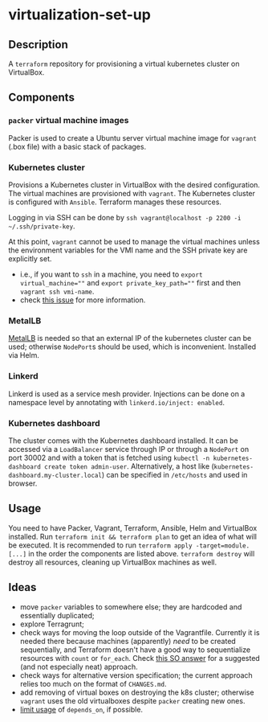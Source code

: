# virtualization-set-up

## Description

A `terraform` repository for provisioning a virtual kubernetes cluster on VirtualBox.

## Components

### `packer` virtual machine images

Packer is used to create a Ubuntu server virtual machine image for `vagrant` (.box file) with a basic stack of packages.

### Kubernetes cluster

Provisions a Kubernetes cluster in VirtualBox with the desired configuration. The virtual machines are provisioned with `vagrant`. The Kubernetes cluster is configured with `Ansible`. Terraform manages these resources.

Logging in via SSH can be done by `ssh vagrant@localhost -p 2200 -i ~/.ssh/private-key`.

At this point, `vagrant` cannot be used to manage the virtual machines unless the environment variables for the VMI name and the SSH private key are explicitly set.

- i.e., if you want to `ssh` in a machine, you need to `export virtual_machine=""` and `export private_key_path=""` first and then `vagrant ssh vmi-name`.
- check [this issue](https://github.com/bmatcuk/terraform-provider-vagrant/issues/21) for more information.

### MetalLB

[MetalLB](https://metallb.universe.tf/) is needed so that an external IP of the kubernetes cluster can be used; otherwise `NodePort`s should be used, which is inconvenient. Installed via Helm.

### Linkerd

Linkerd is used as a service mesh provider. Injections can be done on a namespace level by annotating with `linkerd.io/inject: enabled`.

### Kubernetes dashboard

The cluster comes with the Kubernetes dashboard installed. It can be accessed via a `LoadBalancer` service through IP or through a `NodePort` on port 30002 and with a token that is fetched using `kubectl -n kubernetes-dashboard create token admin-user`.
Alternatively, a host like (`kubernetes-dashboard.my-cluster.local`) can be specified in `/etc/hosts` and used in browser.

## Usage

You need to have Packer, Vagrant, Terraform, Ansible, Helm and VirtualBox installed.
Run `terraform init && terraform plan` to get an idea of what will be executed. It is recommended to run `terraform apply -target=module.[...]` in the order the components are listed above. `terraform destroy` will destroy all resources, cleaning up VirtualBox machines as well.

## Ideas

- move `packer` variables to somewhere else; they are hardcoded and essentially duplicated;
- explore Terragrunt;
- check ways for moving the loop outside of the Vagrantfile. Currently it is needed there because machines (apparently) _need_ to be created sequentially, and Terraform doesn't have a good way to sequentialize resources with `count` or `for_each`. Check [this SO answer](https://stackoverflow.com/a/64749410/10785101) for a suggested (and not especially neat) approach.
- check ways for alternative version specification; the current approach relies too much on the format of `CHANGES.md`.
- add removing of virtual boxes on destroying the k8s cluster; otherwise `vagrant` uses the old virtualboxes despite `packer` creating new ones.
- [limit usage](https://developer.hashicorp.com/terraform/language/meta-arguments/depends_on#processing-and-planning-consequences) of `depends_on`, if possible.

